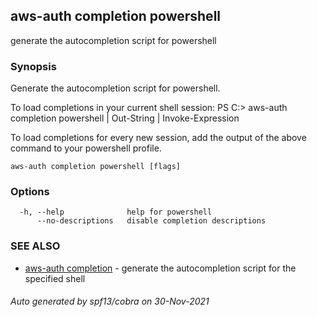 ## aws-auth completion powershell

generate the autocompletion script for powershell

### Synopsis


Generate the autocompletion script for powershell.

To load completions in your current shell session:
PS C:\> aws-auth completion powershell | Out-String | Invoke-Expression

To load completions for every new session, add the output of the above command
to your powershell profile.


```
aws-auth completion powershell [flags]
```

### Options

```
  -h, --help              help for powershell
      --no-descriptions   disable completion descriptions
```

### SEE ALSO

* [aws-auth completion](aws-auth_completion.md)	 - generate the autocompletion script for the specified shell

###### Auto generated by spf13/cobra on 30-Nov-2021
